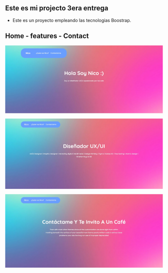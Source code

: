 ## Este es mi projecto 3era entrega
* Este es un proyecto empleando las tecnologias Boostrap. 

## Home - features - Contact

![imagen principal](https://github.com/nozUXUI/Project3-DesarrolloWeb/blob/main/docs/imagesScreen/Screenshot1.jpg)

![Features](https://github.com/nozUXUI/Project3-DesarrolloWeb/blob/main/docs/imagesScreen/Screenshot2.jpg)

![Contact](https://github.com/nozUXUI/Project3-DesarrolloWeb/blob/main/docs/imagesScreen/Screenshot3.jpg)


